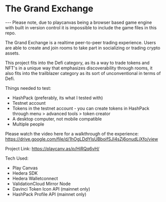 # The Grand Exchange
--- Please note, due to playcanvas being a browser based game engine with built in version control it is impossible to include the game files in this repo.

The Grand Exchange is a realtime peer-to-peer trading experience. Users are able to create and join rooms to take part in socializing or trading crypto assets. 

This project fits into the Defi category, as its a way to trade tokens and NFT's in a unique way that emphasizes discoverability through rooms, it also fits into the trailblazer category as its sort of unconventional in terms of Defi.

Things needed to test:
- HashPack (preferably, its what I tested with)
- Testnet account
- Tokens in the testnet account - you can create tokens in HashPack through menu > advanced tools > token creator
- A desktop computer, not mobile compatible
- Multiple people

Please watch the video here for a walkthrough of the experience: https://drive.google.com/file/d/1hOgLDdYIsUBboifSJl4sZj6onudLjXfo/view

Project Link: https://playcanv.as/p/HiRQq6vH/

Tech Used:
- Play Canvas
- Hedera SDK
- Hedera Walletconnect
- ValidationCloud Mirror Node
- Davinci Token Icon API (mainnet only)
- HashPack Profile API (mainnet only)
